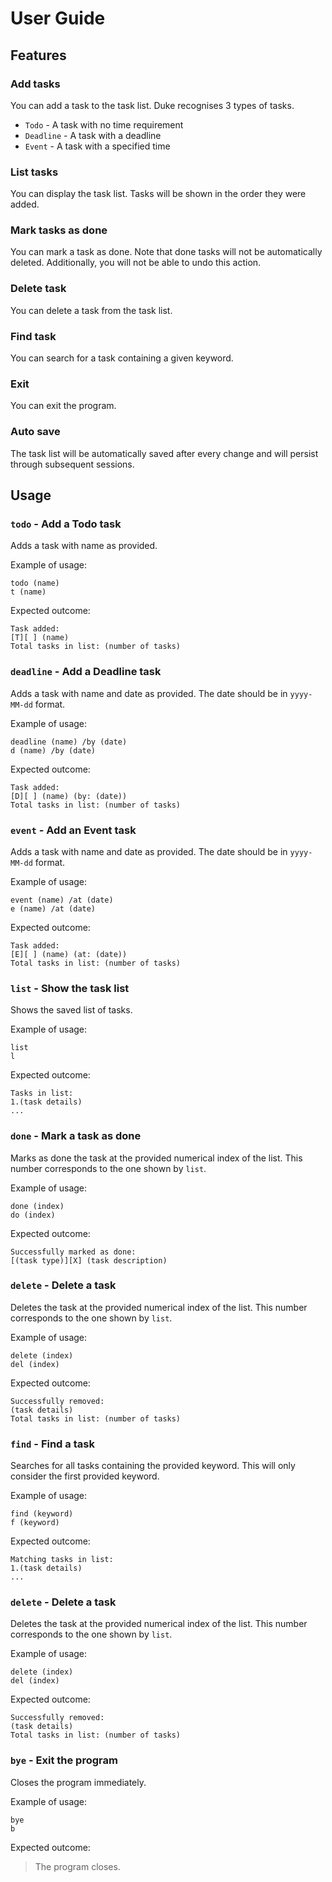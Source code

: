 # User Guide

## Features 

### Add tasks
You can add a task to the task list.
Duke recognises 3 types of tasks.
* `Todo` - A task with no time requirement
* `Deadline` - A task with a deadline
* `Event` - A task with a specified time

### List tasks
You can display the task list. Tasks will be shown
in the order they were added.

### Mark tasks as done
You can mark a task as done. Note that done tasks will
not be automatically deleted. Additionally, you will
not be able to undo this action.

### Delete task
You can delete a task from the task list.

### Find task
You can search for a task containing a given keyword.

### Exit
You can exit the program.

### Auto save
The task list will be automatically saved after every change
and will persist through subsequent sessions.

## Usage

### `todo` - Add a Todo task

Adds a task with name as provided.

Example of usage: 

`todo (name)`\
`t (name)`

Expected outcome:

`Task added:`\
`[T][ ] (name)`\
`Total tasks in list: (number of tasks)`

### `deadline` - Add a Deadline task

Adds a task with name and date as provided.
The date should be in `yyyy-MM-dd` format.

Example of usage:

`deadline (name) /by (date)`\
`d (name) /by (date)`

Expected outcome:

`Task added:`\
`[D][ ] (name) (by: (date))`\
`Total tasks in list: (number of tasks)`

### `event` - Add an Event task

Adds a task with name and date as provided.
The date should be in `yyyy-MM-dd` format.

Example of usage:

`event (name) /at (date)`\
`e (name) /at (date)`

Expected outcome:

`Task added:`\
`[E][ ] (name) (at: (date))`\
`Total tasks in list: (number of tasks)`

### `list` - Show the task list

Shows the saved list of tasks.

Example of usage:

`list`\
`l`

Expected outcome:

`Tasks in list:`\
`1.(task details)`\
`...`

### `done` - Mark a task as done

Marks as done the task at the provided numerical index of the list.
This number corresponds to the one shown by `list`.

Example of usage:

`done (index)`\
`do (index)`

Expected outcome:

`Successfully marked as done:`\
`[(task type)][X] (task description)`

### `delete` - Delete a task

Deletes the task at the provided numerical index of the list.
This number corresponds to the one shown by `list`.

Example of usage:

`delete (index)`\
`del (index)`

Expected outcome:

`Successfully removed:`\
`(task details)`\
`Total tasks in list: (number of tasks)`

### `find` - Find a task

Searches for all tasks containing the provided keyword.
This will only consider the first provided keyword.

Example of usage:

`find (keyword)`\
`f (keyword)`

Expected outcome:

`Matching tasks in list:`\
`1.(task details)`\
`...`

### `delete` - Delete a task

Deletes the task at the provided numerical index of the list.
This number corresponds to the one shown by `list`.

Example of usage:

`delete (index)`\
`del (index)`

Expected outcome:

`Successfully removed:`\
`(task details)`\
`Total tasks in list: (number of tasks)`

### `bye` - Exit the program

Closes the program immediately.

Example of usage:

`bye`\
`b`

Expected outcome:

>The program closes.